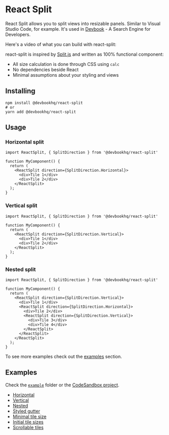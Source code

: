 # React Split
React Split allows you to split views into resizable panels. Similar to Visual Studio Code, for example. It's used in [Devbook](https://usedevbook.com) - A Search Engine for Developers.

Here's a video of what you can build with react-split:

react-split is inspired by [Split.js](https://split.js.org/) and written as 100% functional component:
- All size calculation is done through CSS using `calc`
- No dependencies beside React
- Minimal assumptions about your styling and views

## Installing
```
npm install @devbookhq/react-split
# or
yarn add @devbookhq/react-split
```

## Usage

### Horizontal split
```tsx
import ReactSplit, { SplitDirection } from '@devbookhq/react-split'

function MyComponent() {
  return (
    <ReactSplit direction={SplitDirection.Horizontal}>
      <div>Tile 1</div>
      <div>Tile 2</div>
    </ReactSplit>
  );
}
```

### Vertical split
```tsx
import ReactSplit, { SplitDirection } from '@devbookhq/react-split'

function MyComponent() {
  return (
    <ReactSplit direction={SplitDirection.Vertical}>
      <div>Tile 1</div>
      <div>Tile 2</div>
    </ReactSplit>
  );
}
```

### Nested split
```tsx
import ReactSplit, { SplitDirection } from '@devbookhq/react-split'

function MyComponent() {
  return (
    <ReactSplit direction={SplitDirection.Vertical}>
      <div>Tile 1</div>
      <ReactSplit direction={SplitDirection.Horizontal}>
        <div>Tile 2</div>
        <ReactSplit direction={SplitDirection.Vertical}>
          <div>Tile 3</div>
          <div>Tile 4</div>
        </ReactSplit>
      </ReactSplit>
    </ReactSplit>
  );
}
```


To see more examples check out the [examples](#Example) section.

## Examples
Check the [`example`](./example/src/App.tsx) folder or the [CodeSandbox project]().
- [Horizontal](./example/src/HorizontalSplit/index.tsx)
- [Vertical](./example/src/VerticalSplit/index.tsx)
- [Nested](./example/src/NestedSplit/index.tsx)
- [Styled gutter](./example/src/StyledGutter/index.tsx)
- [Minimal tile size](./example/src/MinSize/index.tsx)
- [Initial tile sizes](./example/src/InitialSizes/index.tsx)
- [Scrollable tiles](./example/src/ScrollableChildren/index.tsx)

